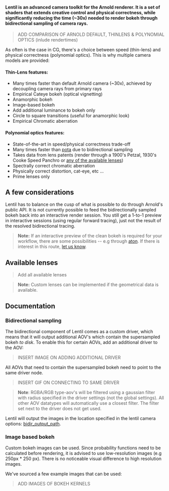 #### Lentil is an advanced camera toolkit for the Arnold renderer. It is a set of shaders that extends creative control and physical correctness, while significantly reducing the time (~30x) needed to render bokeh through bidirectional sampling of camera rays.

> ADD COMPARISON OF ARNOLD DEFAULT, THINLENS & POLYNOMIAL OPTICS (inlude rendertimes)

As often is the case in CG, there's a choice between speed (thin-lens) and physical correctness (polynomial optics). This is why multiple camera models are provided:

#### Thin-Lens features:

- Many times faster than default Arnold camera (~30x), achieved by decoupling camera rays from primary rays
- Empirical Cateye bokeh (optical vignetting)
- Anamorphic bokeh
- Image-based bokeh
- Add additional luminance to bokeh only
- Circle to square transitions (useful for anamorphic look)
- Empirical Chromatic aberration

#### Polynomial optics features:

- State-of-the-art in speed/physical correctness trade-off
- Many times faster than [pota]() due to bidirectional sampling
- Takes data from lens patents (render through a 1900's Petzal, 1930's Cooke Speed Panchro or [any of the available lenses]())
- Spectrally correct chromatic aberration
- Physically correct distortion, cat-eye, etc ...
- Prime lenses only



## A few considerations

Lentil has to balance on the cusp of what is possible to do through Arnold's public API. It is not currently possible to feed the bidirectionally sampled bokeh back into an interactive render session. You still get a 1-to-1 preview in interactive sessions (using regular forward tracing), just not the result of the resolved bidirectional tracing.

> **Note:** If an interactive preview of the clean bokeh is required for your workflow, there are some possibilities -- e.g through [aton](). If there is interest in this route, [let us know]().

## Available lenses

> Add all available lenses

> **Note:** Custom lenses can be implemented if the geometrical data is available.

## Documentation

### Bidirectional sampling
The bidirectional component of Lentil comes as a custom driver, which means that it will output additional AOV's which contain the supersampled bokeh *to disk*. To enable this for certain AOVs, add an additional driver to the AOV:

> INSERT IMAGE ON ADDING ADDITIONAL DRIVER

All AOVs that need to contain the supersampled bokeh need to point to the same driver node.

> INSERT GIF ON CONNECTING TO SAME DRIVER

> **Note**: RGBA/RGB type-aov's will be filtered using a gaussian filter with radius specified in the driver settings (not the global settings). All other AOV datatypes will automatically use a closest filter. The filter set next to the driver does not get used.

Lentil will output the images in the location specified in the lentil camera options: [bidir_output_path]().

### Image based bokeh

Custom bokeh images can be used. Since probability functions need to be calculated before rendering, it is advised to use low-resolution images (e.g 250px * 250 px). There is no noticeable visual difference to high resolution images.

We've sourced a few example images that can be used:

> ADD IMAGES OF BOKEH KERNELS
